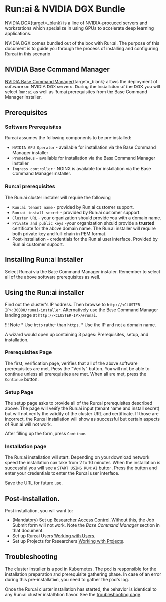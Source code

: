<!-- DGX Bundle -->
# Run:ai & NVIDIA DGX Bundle

NVIDIA [DGX](https://www.nvidia.com/en-us/data-center/dgx-systems/){target=_blank} is a line of NVIDIA-produced servers and workstations which specialize in using GPUs to accelerate deep learning applications.

NVIDIA DGX comes bundled out of the box with Run:ai. The purpose of this document is to guide you through the process of installing and configuring Run:ai in this scenario

## NVIDIA Base Command Manager

[NVIDIA Base Command Manager](https://www.nvidia.com/en-us/data-center/base-command/manager/){target=_blank} allows the deployment of software on NVIDIA DGX servers. During the installation of the DGX you will select `Run:ai` as well as Run:ai prerequisites from the Base Command Manager installer.

## Prerequisites

### Software Prerequisites

Run:ai assumes the following components to be pre-installed:

* `NVIDIA GPU Operator` - available for installation via the Base Command Manager installer
* `Prometheus` - available for installation via the Base Command Manager installer
* `Ingress controller` - NGINX is available for installation via the Base Command Manager installer. 


###  Run:ai prerequisites 

The Run:ai cluster installer will require the following:

* `Run:ai tenant name` - provided by Run:ai customer support.
* `Run:ai install secret` - provided by Run:ai customer support.
* `Cluster URL` - your organization should provide you with a domain name.
* `Private and public keys` -your organization should provide a __trusted__ certificate for the above domain name. The Run:ai installer will require both private key and full-chain in PEM format. 
* Post-installation - credentials for the Run:ai user interface. Provided by Run:ai customer support.
## Installing Run:ai installer

Select Run:ai via the Base Command Manager installer. Remember to select all of the above software prerequisites as well. 

## Using the Run:ai installer

Find out the cluster's IP address. Then browse to `http://<CLUSTER-IP>:30080/runai-installer`. Alternatively use the Base Command Manager landing page at `http://<CLUSTER-IP>/#runai`.  

!!! Note
    * Use `http` rather than `https`.
    * Use the IP and not a domain name.

A wizard would open up containing 3 pages: Prerequisites, setup, and installation. 


### Prerequisites Page

The first, verification page, verifies that all of the above software prerequisites are met. Press the "Verify" button. You will not be able to continue unless all prerequisites are met. When all are met, press the `Continue` button. 

### Setup Page

The setup page asks to provide all of the Run:ai prerequisites described above. The page will verify the Run:ai input (tenant name and install secret) but will not verify the validity of the cluster URL and certificate. If those are incorrect, the Run:ai installation will show as successful but certain aspects of Run:ai will not work. 

After filling up the form, press `Continue`. 

### Installation page

The Run:ai installation will start. Depending on your download network speed the installation can take from 2 to 10 minutes. When the installation is successful you will see a `START USING RUN:AI` button. Press the button and enter your credentials to enter the Run:ai user interface. 

Save the URL for future use. 


## Post-installation. 

Post installation, you will want to:

* (Mandatory) Set up [Researcher Access Control](../authentication/researcher-authentication.md). Without this, the Job Submit form will not work. Note the _Base Command Manager_ section in that document.
* Set up Run:ai Users [Working with Users](../../admin-ui-setup/admin-ui-users.md).
* Set up Projects for Researchers [Working with Projects](../../admin-ui-setup/project-setup.md).

## Troubleshooting

The cluster installer is a pod in Kubernetes. The pod is responsible for the installation preparation and prerequisite gathering phase. In case of an error during this pre-installation, you need to gather the pod's log. 

Once the Run:ai cluster installation has started, the behavior is identical to any Run:ai cluster installation flavor. See the [troubleshooting page](../../troubleshooting/troubleshooting.md).
